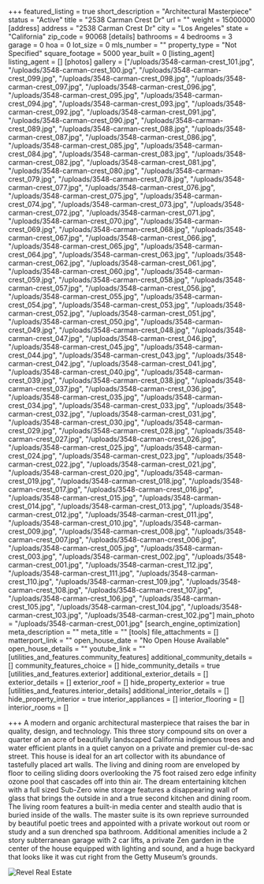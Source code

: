 +++
featured_listing = true
short_description = "Architectural Masterpiece"
status = "Active"
title = "2538 Carman Crest Dr"
url = ""
weight = 15000000
[address]
address = "2538 Carman Crest Dr"
city = "Los Angeles"
state = "California"
zip_code = 90068
[details]
bathrooms = 4
bedrooms = 3
garage = 0
hoa = 0
lot_size = 0
mls_number = ""
property_type = "Not Specified"
square_footage = 5000
year_built = 0
[listing_agent]
listing_agent = []
[photos]
gallery = ["/uploads/3548-carman-crest_101.jpg", "/uploads/3548-carman-crest_100.jpg", "/uploads/3548-carman-crest_099.jpg", "/uploads/3548-carman-crest_098.jpg", "/uploads/3548-carman-crest_097.jpg", "/uploads/3548-carman-crest_096.jpg", "/uploads/3548-carman-crest_095.jpg", "/uploads/3548-carman-crest_094.jpg", "/uploads/3548-carman-crest_093.jpg", "/uploads/3548-carman-crest_092.jpg", "/uploads/3548-carman-crest_091.jpg", "/uploads/3548-carman-crest_090.jpg", "/uploads/3548-carman-crest_089.jpg", "/uploads/3548-carman-crest_088.jpg", "/uploads/3548-carman-crest_087.jpg", "/uploads/3548-carman-crest_086.jpg", "/uploads/3548-carman-crest_085.jpg", "/uploads/3548-carman-crest_084.jpg", "/uploads/3548-carman-crest_083.jpg", "/uploads/3548-carman-crest_082.jpg", "/uploads/3548-carman-crest_081.jpg", "/uploads/3548-carman-crest_080.jpg", "/uploads/3548-carman-crest_079.jpg", "/uploads/3548-carman-crest_078.jpg", "/uploads/3548-carman-crest_077.jpg", "/uploads/3548-carman-crest_076.jpg", "/uploads/3548-carman-crest_075.jpg", "/uploads/3548-carman-crest_074.jpg", "/uploads/3548-carman-crest_073.jpg", "/uploads/3548-carman-crest_072.jpg", "/uploads/3548-carman-crest_071.jpg", "/uploads/3548-carman-crest_070.jpg", "/uploads/3548-carman-crest_069.jpg", "/uploads/3548-carman-crest_068.jpg", "/uploads/3548-carman-crest_067.jpg", "/uploads/3548-carman-crest_066.jpg", "/uploads/3548-carman-crest_065.jpg", "/uploads/3548-carman-crest_064.jpg", "/uploads/3548-carman-crest_063.jpg", "/uploads/3548-carman-crest_062.jpg", "/uploads/3548-carman-crest_061.jpg", "/uploads/3548-carman-crest_060.jpg", "/uploads/3548-carman-crest_059.jpg", "/uploads/3548-carman-crest_058.jpg", "/uploads/3548-carman-crest_057.jpg", "/uploads/3548-carman-crest_056.jpg", "/uploads/3548-carman-crest_055.jpg", "/uploads/3548-carman-crest_054.jpg", "/uploads/3548-carman-crest_053.jpg", "/uploads/3548-carman-crest_052.jpg", "/uploads/3548-carman-crest_051.jpg", "/uploads/3548-carman-crest_050.jpg", "/uploads/3548-carman-crest_049.jpg", "/uploads/3548-carman-crest_048.jpg", "/uploads/3548-carman-crest_047.jpg", "/uploads/3548-carman-crest_046.jpg", "/uploads/3548-carman-crest_045.jpg", "/uploads/3548-carman-crest_044.jpg", "/uploads/3548-carman-crest_043.jpg", "/uploads/3548-carman-crest_042.jpg", "/uploads/3548-carman-crest_041.jpg", "/uploads/3548-carman-crest_040.jpg", "/uploads/3548-carman-crest_039.jpg", "/uploads/3548-carman-crest_038.jpg", "/uploads/3548-carman-crest_037.jpg", "/uploads/3548-carman-crest_036.jpg", "/uploads/3548-carman-crest_035.jpg", "/uploads/3548-carman-crest_034.jpg", "/uploads/3548-carman-crest_033.jpg", "/uploads/3548-carman-crest_032.jpg", "/uploads/3548-carman-crest_031.jpg", "/uploads/3548-carman-crest_030.jpg", "/uploads/3548-carman-crest_029.jpg", "/uploads/3548-carman-crest_028.jpg", "/uploads/3548-carman-crest_027.jpg", "/uploads/3548-carman-crest_026.jpg", "/uploads/3548-carman-crest_025.jpg", "/uploads/3548-carman-crest_024.jpg", "/uploads/3548-carman-crest_023.jpg", "/uploads/3548-carman-crest_022.jpg", "/uploads/3548-carman-crest_021.jpg", "/uploads/3548-carman-crest_020.jpg", "/uploads/3548-carman-crest_019.jpg", "/uploads/3548-carman-crest_018.jpg", "/uploads/3548-carman-crest_017.jpg", "/uploads/3548-carman-crest_016.jpg", "/uploads/3548-carman-crest_015.jpg", "/uploads/3548-carman-crest_014.jpg", "/uploads/3548-carman-crest_013.jpg", "/uploads/3548-carman-crest_012.jpg", "/uploads/3548-carman-crest_011.jpg", "/uploads/3548-carman-crest_010.jpg", "/uploads/3548-carman-crest_009.jpg", "/uploads/3548-carman-crest_008.jpg", "/uploads/3548-carman-crest_007.jpg", "/uploads/3548-carman-crest_006.jpg", "/uploads/3548-carman-crest_005.jpg", "/uploads/3548-carman-crest_003.jpg", "/uploads/3548-carman-crest_002.jpg", "/uploads/3548-carman-crest_001.jpg", "/uploads/3548-carman-crest_112.jpg", "/uploads/3548-carman-crest_111.jpg", "/uploads/3548-carman-crest_110.jpg", "/uploads/3548-carman-crest_109.jpg", "/uploads/3548-carman-crest_108.jpg", "/uploads/3548-carman-crest_107.jpg", "/uploads/3548-carman-crest_106.jpg", "/uploads/3548-carman-crest_105.jpg", "/uploads/3548-carman-crest_104.jpg", "/uploads/3548-carman-crest_103.jpg", "/uploads/3548-carman-crest_102.jpg"]
main_photo = "/uploads/3548-carman-crest_001.jpg"
[search_engine_optimization]
meta_description = ""
meta_title = ""
[tools]
file_attachments = []
matterport_link = ""
open_house_date = "No Open House Available"
open_house_details = ""
youtube_link = ""
[utilities_and_features.community_features]
additional_community_details = []
community_features_choice = []
hide_community_details = true
[utilities_and_features.exterior]
additional_exterior_details = []
exterior_details = []
exterior_roof = []
hide_property_exterior = true
[utilities_and_features.interior_details]
additional_interior_details = []
hide_property_interior = true
interior_appliances = []
interior_flooring = []
interior_rooms = []

+++
A modern and organic architectural masterpiece that raises the bar in quality, design, and technology. This three story compound sits on over a quarter of an acre of beautifully landscaped California indigenous trees and water efficient plants in a quiet canyon on a private and premier cul-de-sac street. This house is ideal for an art collector with its abundance of tastefully placed art walls. The living and dining room are enveloped by floor to ceiling sliding doors overlooking the 75 foot raised zero edge infinity ozone pool that cascades off into thin air. The dream entertaining kitchen with a full sized Sub-Zero wine storage features a disappearing wall of glass that brings the outside in and a true second kitchen and dining room. The living room features a built-in media center and stealth audio that is buried inside of the walls. The master suite is its own reprieve surrounded by beautiful poetic trees and appointed with a private workout out room or study and a sun drenched spa bathroom. Additional amenities include a 2 story subterranean garage with 2 car lifts, a private Zen garden in the center of the house equipped with lighting and sound, and a huge backyard that looks like it was cut right from the Getty Museum’s grounds.

![Revel Real Estate](/uploads/1571339881539-revelrealestatelogo-black.png)